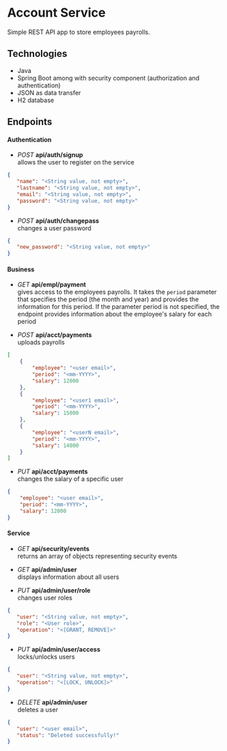 # Account Service
Simple REST API app to store employees payrolls.

## Technologies
- Java
- Spring Boot among with security component (authorization and authentication)
- JSON as data transfer
- H2 database

## Endpoints

#### Authentication

- *POST* **api/auth/signup** <br>
allows the user to register on the service
```json
{
   "name": "<String value, not empty>",
   "lastname": "<String value, not empty>",
   "email": "<String value, not empty>",
   "password": "<String value, not empty>"
}
```

- *POST* **api/auth/changepass** <br>
changes a user password
```json
{
   "new_password": "<String value, not empty>"
}
```

#### Business

- *GET* **api/empl/payment** <br>
gives access to the employees payrolls. It takes the `period` parameter that specifies the period (the month and year) and provides the information for this period. If the parameter period is not specified, the endpoint provides information about the employee's salary for each period

- *POST* **api/acct/payments** <br>
uploads payrolls
```json
[
    {
        "employee": "<user email>",
        "period": "<mm-YYYY>",
        "salary": 12000
    },
    {
        "employee": "<user1 email>",
        "period": "<mm-YYYY>",
        "salary": 15000
    },
    {
        "employee": "<userN email>",
        "period": "<mm-YYYY>",
        "salary": 14000
    }
]
```

- *PUT* **api/acct/payments** <br>
changes the salary of a specific user
```json
{
    "employee": "<user email>",
    "period": "<mm-YYYY>",
    "salary": 12000
}
```

#### Service

- *GET* **api/security/events** <br>
returns an array of objects representing security events

- *GET* **api/admin/user** <br>
displays information about all users

- *PUT* **api/admin/user/role** <br>
changes user roles
```json
{
   "user": "<String value, not empty>",
   "role": "<User role>",
   "operation": "<[GRANT, REMOVE]>"
}
```

- *PUT* **api/admin/user/access** <br>
locks/unlocks users
```json
{
   "user": "<String value, not empty>",
   "operation": "<[LOCK, UNLOCK]>" 
}
```

- *DELETE* **api/admin/user** <br>
deletes a user
```json
{
   "user": "<user email>",
   "status": "Deleted successfully!"
}
```
